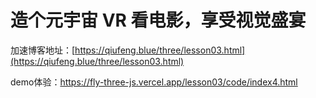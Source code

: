 # 造个元宇宙 VR 看电影，享受视觉盛宴

加速博客地址：[https://qiufeng.blue/three/lesson03.html](https://qiufeng.blue/three/lesson03.html)

demo体验：https://fly-three-js.vercel.app/lesson03/code/index4.html
